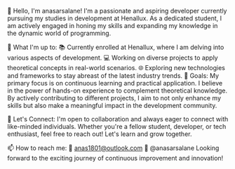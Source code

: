 👋 Hello, I'm anasarsalane!
I'm a passionate and aspiring developer currently pursuing my studies in development at Henallux. As a dedicated student, I am actively engaged in honing my skills and expanding my knowledge in the dynamic world of programming.

🚀 What I'm up to:
📚 Currently enrolled at Henallux, where I am delving into various aspects of development.
💻 Working on diverse projects to apply theoretical concepts in real-world scenarios.
🌐 Exploring new technologies and frameworks to stay abreast of the latest industry trends.
🌱 Goals:
My primary focus is on continuous learning and practical application. I believe in the power of hands-on experience to complement theoretical knowledge. By actively contributing to different projects, I aim to not only enhance my skills but also make a meaningful impact in the development community.

🤝 Let's Connect:
I'm open to collaboration and always eager to connect with like-minded individuals. Whether you're a fellow student, developer, or tech enthusiast, feel free to reach out! Let's learn and grow together.

📫 How to reach me:
📧 anas1801@outlook.com
💼 @anasarsalane
Looking forward to the exciting journey of continuous improvement and innovation!
